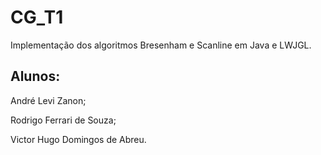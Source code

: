 # CG_T1
Implementação dos algoritmos Bresenham e Scanline em Java e LWJGL.

## Alunos:
André Levi Zanon;

Rodrigo Ferrari de Souza;

Victor Hugo Domingos de Abreu.

